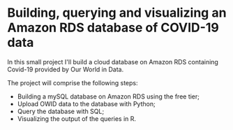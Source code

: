 # Building, querying and visualizing an Amazon RDS database of COVID-19 data

In this small project I'll build a cloud database on Amazon RDS containing Covid-19 provided by Our World in Data. 

The project will comprise the following steps:

- Building a mySQL database on Amazon RDS using the free tier;
- Upload OWID data to the database with Python;
- Query the database with SQL;
- Visualizing the output of the queries in R.
